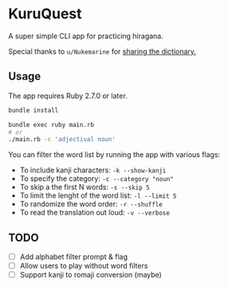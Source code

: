 # KuruQuest
A super simple CLI app for practicing hiragana.

Special thanks to `u/Nukemarine` for [sharing the dictionary.][dictionary_thread]

## Usage
The app requires Ruby 2.7.0 or later.

```bash
bundle install

bundle exec ruby main.rb
# or
./main.rb -c 'adjectival noun'
```
You can filter the word list by running the app with various flags:
* To include kanji characters: `-k --show-kanji`
* To specify the category: `-c --category "noun"`
* To skip a the first N words: `-s --skip 5`
* To limit the lenght of the word list: `-l --limit 5`
* To randomize the word order: `-r --shuffle`
* To read the translation out loud: `-v --verbose`

## TODO
- [ ] Add alphabet filter prompt & flag
- [ ] Allow users to play without word filters
- [ ] Support kanji to romaji conversion (maybe) 

[dictionary_thread]: https://www.reddit.com/r/LearnJapanese/comments/s2iop/heres_a_spreadsheet_of_the_6000_most_common
